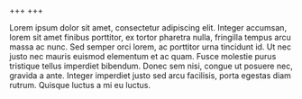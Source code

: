 +++
+++

Lorem ipsum dolor sit amet, consectetur adipiscing elit. Integer accumsan, lorem sit amet finibus porttitor, ex tortor pharetra nulla, fringilla tempus arcu massa ac nunc. Sed semper orci lorem, ac porttitor urna tincidunt id. Ut nec justo nec mauris euismod elementum et ac quam. Fusce molestie purus tristique tellus imperdiet bibendum. Donec sem nisi, congue ut posuere nec, gravida a ante. Integer imperdiet justo sed arcu facilisis, porta egestas diam rutrum. Quisque luctus a mi eu luctus.